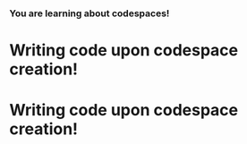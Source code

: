

### You are learning about codespaces!
# Writing code upon codespace creation!
# Writing code upon codespace creation!
